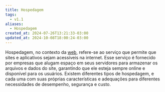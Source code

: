 ```yaml
---
title: Hospedagem
tags:
  - v1.1
aliases:
  - Hospedagem
created_at: 2024-07-26T13:21:33-03:00
updated_at: 2024-10-08T18:00:24-03:00
---
```

Hospedagem, no contexto da [web](../../../../atomos/2024/07/13/web.md), refere-se ao serviço que permite que sites e aplicativos sejam acessíveis na internet. Esse serviço é fornecido por empresas que alugam espaço em seus servidores para armazenar os arquivos e dados do site, garantindo que ele esteja sempre online e disponível para os usuários. Existem diferentes tipos de hospedagem, e cada uma com suas próprias características e adequações para diferentes necessidades de desempenho, segurança e custo.